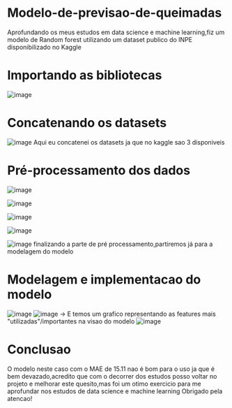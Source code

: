# Modelo-de-previsao-de-queimadas

Aprofundando os meus estudos em data science e machine learning,fiz um modelo de Random forest utilizando um dataset publico do INPE disponibilizado no Kaggle

#  Importando as bibliotecas 
  ![image](https://github.com/user-attachments/assets/de8f54e5-b616-465c-b356-862a83bd5884)

# Concatenando os datasets
  ![image](https://github.com/user-attachments/assets/ffb2aa83-154d-40e5-97c4-894f42d36895)
  Aqui eu concatenei os datasets ja que no kaggle sao 3 disponiveis 

# Pré-processamento dos dados
  ![image](https://github.com/user-attachments/assets/9f4e4501-ffe7-428e-b632-1320eee8bd63)
  
  ![image](https://github.com/user-attachments/assets/56f0e2a6-7c8c-4af9-9dbe-cdfeca054502)
  
  ![image](https://github.com/user-attachments/assets/11cbfcbb-edc7-4b86-9608-f339d0d8c743)

  ![image](https://github.com/user-attachments/assets/70ce63a2-b138-4d42-9e9f-198e2e8aa545)

  ![image](https://github.com/user-attachments/assets/d7681635-b1bd-4a60-b269-803e1c19740f)
  finalizando a parte de pré processamento,partiremos já para a modelagem do modelo

# Modelagem e implementacao do modelo
  ![image](https://github.com/user-attachments/assets/cbc92e19-fc5e-4d02-916d-75bc51f6f07d)
  ![image](https://github.com/user-attachments/assets/3dae1225-8152-48e0-84fa-ed54925a1604)
   ->   E temos um grafico representando as features mais "utilizadas"/importantes na visao do modelo 
    ![image](https://github.com/user-attachments/assets/a8407496-58e9-43be-9588-8d524412d208)
    
# Conclusao
 O modelo neste caso com o MAE de 15.11 nao é bom para o uso ja que é bem devazado,acredito que com o decorrer dos estudos posso voltar no projeto e melhorar este quesito,mas foi um otimo exercicio para me aprofundar nos estudos de data science e machine learning 
 Obrigado pela atencao!
